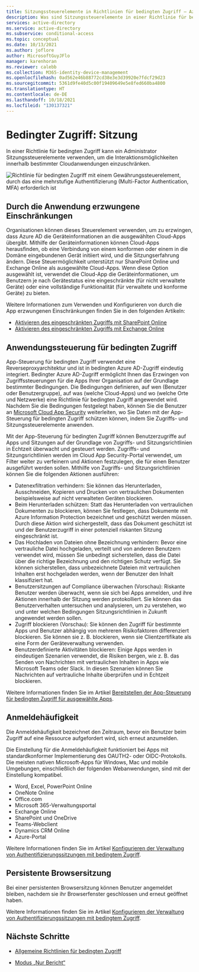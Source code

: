 ```yaml
---
title: Sitzungssteuerelemente in Richtlinien für bedingten Zugriff – Azure Active Directory
description: Was sind Sitzungssteuerelemente in einer Richtlinie für bedingten Zugriff in Azure AD?
services: active-directory
ms.service: active-directory
ms.subservice: conditional-access
ms.topic: conceptual
ms.date: 10/13/2021
ms.author: joflore
author: MicrosoftGuyJFlo
manager: karenhoran
ms.reviewer: calebb
ms.collection: M365-identity-device-management
ms.openlocfilehash: 0ad562e46b88772cd38e3e3d39920e7fdcf29d23
ms.sourcegitcommit: 5361d9fe40d5c00f19409649e5e8fed660ba4800
ms.translationtype: HT
ms.contentlocale: de-DE
ms.lasthandoff: 10/18/2021
ms.locfileid: "130137321"
---
```

# <a name="conditional-access-session"></a>Bedingter Zugriff: Sitzung

In einer Richtlinie für bedingten Zugriff kann ein Administrator Sitzungssteuerelemente verwenden, um die Interaktionsmöglichkeiten innerhalb bestimmter Cloudanwendungen einzuschränken.

![Richtlinie für bedingten Zugriff mit einem Gewährungssteuerelement, durch das eine mehrstufige Authentifizierung (Multi-Factor Authentication, MFA) erforderlich ist](./media/concept-conditional-access-session/conditional-access-session.png)

## <a name="application-enforced-restrictions"></a>Durch die Anwendung erzwungene Einschränkungen

Organisationen können dieses Steuerelement verwenden, um zu erzwingen, dass Azure AD die Geräteinformationen an die ausgewählten Cloud-Apps übergibt. Mithilfe der Geräteinformationen können Cloud-Apps herausfinden, ob eine Verbindung von einem konformen oder einem in die Domäne eingebundenen Gerät initiiert wird, und die Sitzungserfahrung ändern. Diese Steuermöglichkeit unterstützt nur SharePoint Online und Exchange Online als ausgewählte Cloud-Apps. Wenn diese Option ausgewählt ist, verwendet die Cloud-App die Geräteinformationen, um Benutzern je nach Gerätestatus eine eingeschränkte (für nicht verwaltete Geräte) oder eine vollständige Funktionalität (für verwaltete und konforme Geräte) zu bieten.

Weitere Informationen zum Verwenden und Konfigurieren von durch die App erzwungenen Einschränkungen finden Sie in den folgenden Artikeln:

- [Aktivieren des eingeschränkten Zugriffs mit SharePoint Online](/sharepoint/control-access-from-unmanaged-devices)
- [Aktivieren des eingeschränkten Zugriffs mit Exchange Online](https://aka.ms/owalimitedaccess)

## <a name="conditional-access-application-control"></a>Anwendungssteuerung für bedingten Zugriff

App-Steuerung für bedingten Zugriff verwendet eine Reverseproxyarchitektur und ist in bedingten Azure AD-Zugriff eindeutig integriert. Bedingter Azure AD-Zugriff ermöglicht Ihnen das Erzwingen von Zugriffssteuerungen für die Apps Ihrer Organisation auf der Grundlage bestimmter Bedingungen. Die Bedingungen definieren, auf wen (Benutzer oder Benutzergruppe), auf was (welche Cloud-Apps) und wo (welche Orte und Netzwerke) eine Richtlinie für bedingten Zugriff angewendet wird. Nachdem Sie die Bedingungen festgelegt haben, können Sie die Benutzer an [Microsoft Cloud App Security](/cloud-app-security/what-is-cloud-app-security) weiterleiten, wo Sie Daten mit der App-Steuerung für bedingten Zugriff schützen können, indem Sie Zugriffs- und Sitzungssteuerelemente anwenden.

Mit der App-Steuerung für bedingten Zugriff können Benutzerzugriffe auf Apps und Sitzungen auf der Grundlage von Zugriffs- und Sitzungsrichtlinien in Echtzeit überwacht und gesteuert werden. Zugriffs- und Sitzungsrichtlinien werden im Cloud App Security-Portal verwendet, um Filter weiter zu verfeinern und Aktionen festzulegen, die für einen Benutzer ausgeführt werden sollen. Mithilfe von Zugriffs- und Sitzungsrichtlinien können Sie die folgenden Aktionen ausführen:

- Datenexfiltration verhindern: Sie können das Herunterladen, Ausschneiden, Kopieren und Drucken von vertraulichen Dokumenten beispielsweise auf nicht verwalteten Geräten blockieren.
- Beim Herunterladen schützen: Statt das Herunterladen von vertraulichen Dokumenten zu blockieren, können Sie festlegen, dass Dokumente mit Azure Information Protection bezeichnet und geschützt werden müssen. Durch diese Aktion wird sichergestellt, dass das Dokument geschützt ist und der Benutzerzugriff in einer potenziell riskanten Sitzung eingeschränkt ist.
- Das Hochladen von Dateien ohne Bezeichnung verhindern: Bevor eine vertrauliche Datei hochgeladen, verteilt und von anderen Benutzern verwendet wird, müssen Sie unbedingt sicherstellen, dass die Datei über die richtige Bezeichnung und den richtigen Schutz verfügt. Sie können sicherstellen, dass unbezeichnete Dateien mit vertraulichen Inhalten erst hochgeladen werden, wenn der Benutzer den Inhalt klassifiziert hat.
- Benutzersitzungen auf Compliance überwachen (Vorschau): Riskante Benutzer werden überwacht, wenn sie sich bei Apps anmelden, und ihre Aktionen innerhalb der Sitzung werden protokolliert. Sie können das Benutzerverhalten untersuchen und analysieren, um zu verstehen, wo und unter welchen Bedingungen Sitzungsrichtlinien in Zukunft angewendet werden sollen.
- Zugriff blockieren (Vorschau): Sie können den Zugriff für bestimmte Apps und Benutzer abhängig von mehreren Risikofaktoren differenziert blockieren. Sie können sie z. B. blockieren, wenn sie Clientzertifikate als eine Form der Geräteverwaltung verwenden.
- Benutzerdefinierte Aktivitäten blockieren: Einige Apps werden in eindeutigen Szenarien verwendet, die Risiken bergen, wie z. B. das Senden von Nachrichten mit vertraulichen Inhalten in Apps wie Microsoft Teams oder Slack. In diesen Szenarien können Sie Nachrichten auf vertrauliche Inhalte überprüfen und in Echtzeit blockieren.

Weitere Informationen finden Sie im Artikel [Bereitstellen der App-Steuerung für bedingten Zugriff für ausgewählte Apps](/cloud-app-security/proxy-deployment-aad).

## <a name="sign-in-frequency"></a>Anmeldehäufigkeit

Die Anmeldehäufigkeit bezeichnet den Zeitraum, bevor ein Benutzer beim Zugriff auf eine Ressource aufgefordert wird, sich erneut anzumelden.

Die Einstellung für die Anmeldehäufigkeit funktioniert bei Apps mit standardkonformer Implementierung des OAUTH2- oder OIDC-Protokolls. Die meisten nativen Microsoft-Apps für Windows, Mac und mobile Umgebungen, einschließlich der folgenden Webanwendungen, sind mit der Einstellung kompatibel.

- Word, Excel, PowerPoint Online
- OneNote Online
- Office.com
- Microsoft 365-Verwaltungsportal
- Exchange Online
- SharePoint und OneDrive
- Teams-Webclient
- Dynamics CRM Online
- Azure-Portal

Weitere Informationen finden Sie im Artikel [Konfigurieren der Verwaltung von Authentifizierungssitzungen mit bedingtem Zugriff](howto-conditional-access-session-lifetime.md#user-sign-in-frequency).

## <a name="persistent-browser-session"></a>Persistente Browsersitzung

Bei einer persistenten Browsersitzung können Benutzer angemeldet bleiben, nachdem sie ihr Browserfenster geschlossen und erneut geöffnet haben.

Weitere Informationen finden Sie im Artikel [Konfigurieren der Verwaltung von Authentifizierungssitzungen mit bedingtem Zugriff](howto-conditional-access-session-lifetime.md#persistence-of-browsing-sessions).

## <a name="next-steps"></a>Nächste Schritte

- [Allgemeine Richtlinien für bedingten Zugriff](concept-conditional-access-policy-common.md)

- [Modus „Nur Bericht“](concept-conditional-access-report-only.md)
